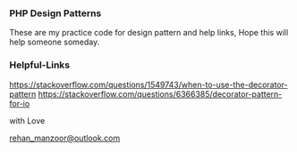
### PHP Design Patterns

These are my practice code for design pattern and help links, Hope this will help someone someday.


### Helpful-Links
https://stackoverflow.com/questions/1549743/when-to-use-the-decorator-pattern
https://stackoverflow.com/questions/6366385/decorator-pattern-for-io



with Love

[rehan_manzoor@outlook.com](mailto://rehan_manzoor@outlook.com)